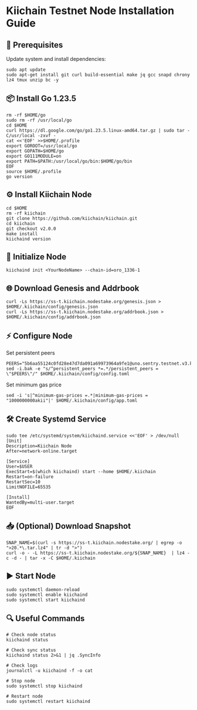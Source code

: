 
# Kiichain Testnet Node Installation Guide

## 🔧 Prerequisites
Update system and install dependencies:
```
sudo apt update
sudo apt-get install git curl build-essential make jq gcc snapd chrony lz4 tmux unzip bc -y
```
## 📦 Install Go 1.23.5
```
rm -rf $HOME/go
sudo rm -rf /usr/local/go
cd $HOME
curl https://dl.google.com/go/go1.23.5.linux-amd64.tar.gz | sudo tar -C/usr/local -zxvf -
cat <<'EOF' >>$HOME/.profile
export GOROOT=/usr/local/go
export GOPATH=$HOME/go
export GO111MODULE=on
export PATH=$PATH:/usr/local/go/bin:$HOME/go/bin
EOF
source $HOME/.profile
go version
```
## ⚙️ Install Kiichain Node
```
cd $HOME
rm -rf kiichain
git clone https://github.com/kiichain/kiichain.git
cd kiichain
git checkout v2.0.0
make install
kiichaind version
```
## 🚀 Initialize Node
```
kiichaind init <YourNodeName> --chain-id=oro_1336-1
```
## 🌐 Download Genesis and Addrbook
```
curl -Ls https://ss-t.kiichain.nodestake.org/genesis.json > $HOME/.kiichain/config/genesis.json 
curl -Ls https://ss-t.kiichain.nodestake.org/addrbook.json > $HOME/.kiichain/config/addrbook.json
```
## ⚡ Configure Node
Set persistent peers  
```
PEERS="5b6aa55124c0fd28e47d7da091a69973964a9fe1@uno.sentry.testnet.v3.kiivalidator.com:26656,5e6b283c8879e8d1b0866bda20949f9886aff967@dos.sentry.testnet.v3.kiivalidator.com:26656"
sed -i.bak -e "s/^persistent_peers *=.*/persistent_peers = \"$PEERS\"/" $HOME/.kiichain/config/config.toml
```
Set minimum gas price
```
sed -i 's|^minimum-gas-prices =.*|minimum-gas-prices = "1000000000akii"|' $HOME/.kiichain/config/app.toml
```
## 🛠️ Create Systemd Service
```
sudo tee /etc/systemd/system/kiichaind.service <<'EOF' > /dev/null
[Unit]
Description=Kiichain Node
After=network-online.target

[Service]
User=$USER
ExecStart=$(which kiichaind) start --home $HOME/.kiichain
Restart=on-failure
RestartSec=10
LimitNOFILE=65535

[Install]
WantedBy=multi-user.target
EOF

```
## 📥 (Optional) Download Snapshot
```
SNAP_NAME=$(curl -s https://ss-t.kiichain.nodestake.org/ | egrep -o ">20.*\.tar.lz4" | tr -d ">")
curl -o - -L https://ss-t.kiichain.nodestake.org/${SNAP_NAME}  | lz4 -c -d - | tar -x -C $HOME/.kiichain
```
## ▶️ Start Node
```
sudo systemctl daemon-reload
sudo systemctl enable kiichaind
sudo systemctl start kiichaind
```
## 🔍 Useful Commands
```
# Check node status
kiichaind status

# Check sync status
kiichaind status 2>&1 | jq .SyncInfo

# Check logs
journalctl -u kiichaind -f -o cat

# Stop node
sudo systemctl stop kiichaind

# Restart node
sudo systemctl restart kiichaind
```


